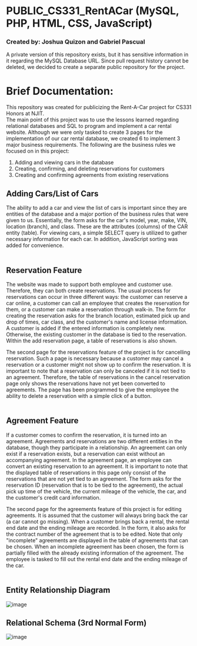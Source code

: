 # PUBLIC_CS331_RentACar (MySQL, PHP, HTML, CSS, JavaScript)
### Created by: Joshua Quizon and Gabriel Pascual<br>
A private version of this repository exists, but it has sensitive information in it regarding the MySQL Database URL.  Since pull request history cannot be deleted, we decided to create a separate public repository for the project.<br>
# Brief Documentation:<br>
This repository was created for publicizing the Rent-A-Car project for CS331 Honors at NJIT.<br>
The main point of this project was to use the lessons learned regarding relational databases and SQL to program and implement a car rental website.  Although we were only tasked to create 3 pages for the implementation of our car rental database, we created 6 to implement 3 major business requirements.  The following are the business rules we focused on in this project:<br>
1. Adding and viewing cars in the database
2. Creating, confirming, and deleting reservations for customers
3. Creating and confirming agreements from existing reservations

## Adding Cars/List of Cars

The ability to add a car and view the list of cars is important since they are entities of the database and a major portion of the business rules that were given to us.  Essentially, the form asks for the car's model, year, make, VIN, location (branch), and class.  These are the attributes (columns) of the CAR entity (table).  For viewing cars, a simple SELECT query is utilized to gather necessary information for each car.  In addition, JavaScript sorting was added for convenience.<br><br>

## Reservation Feature

The website was made to support both employee and customer use.  Therefore, they can both create reservations.  The usual process for reservations can occur in three different ways: the customer can reserve a car online, a customer can call an employee that creates the reservation for them, or a customer can make a reservation through walk-in.  The form for creating the reservation asks for the branch location, estimated pick up and drop of times, car class, and the customer's name and license information.  A customer is added if the entered information is completely new.  Otherwise, the existing customer in the database is tied to the reservation.  Within the add reservation page, a table of reservations is also shown.<br>

The second page for the reservations feature of the project is for cancelling reservation.  Such a page is necessary because a customer may cancel a reservation or a customer might not show up to confirm the reservation.  It is important to note that a reservation can only be canceled if it is not tied to an agreement. Therefore, the table of reservations in the cancel reservation page only shows the reservations have not yet been converted to agreements. The page has been programmed to give the employee the ability to delete a reservation with a simple click of a button.<br><br>

## Agreement Feature

If a customer comes to confirm the reservation, it is turned into an agreement.  Agreements and reservations are two different entities in the database, though they participate in a relationship.  An agreement can only exist if a reservation exists, but a reservation can exist without an accompanying agreement.  In the agreement page, an employee can convert an existing reservation to an agreement.  It is important to note that the displayed table of reservations in this page only consist of the reservations that are not yet tied to an agreement.  The form asks for the reservation ID (reservation that is to be tied to the agreement), the actual pick up time of the vehicle, the current mileage of the vehicle, the car, and the customer's credit card information.<br>

The second page for the agreements feature of this project is for editing agreements.  It is assumed that the customer will always bring back the car (a car cannot go missing).  When a customer brings back a rental, the rental end date and the ending mileage are recorded.  In the form, it also asks for the contract number of the agreement that is to be edited.  Note that only "incomplete" agreements are displayed in the table of agreements that can be chosen.  When an incomplete agreement has been chosen, the form is partially filled with the already existing information of the agreement.  The employee is tasked to fill out the rental end date and the ending mileage of the car.<br><br>

## Entity Relationship Diagram
![image](https://user-images.githubusercontent.com/98120760/169941240-2c1f6ea2-f722-45cc-9ec0-dc8ee4dd38af.png)

## Relational Schema (3rd Normal Form)
![image](https://user-images.githubusercontent.com/98120760/169941477-7df836e8-cd09-45cd-87d9-92656f5f450c.png)

